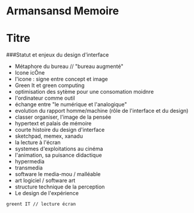 Armansansd Memoire
============

Titre
=
###Statut et enjeux du design d'interface

* Métaphore du bureau // "bureau augmenté"  
* Icone icÔne
* l'icone : signe entre concept et image
* Green It et green computing
* optimisation des sytème pour une consomation moidnre
* l'ordinateur comme outil
* échange entre "le numérique et l'analogique"
* evolution du rapport homme/machine (rôle de l'interface et du design)
* classer organiser, l'image de la pensée  
* hypertext et palais de mémoire
* courte histoire du design d'interface
* sketchpad, memex, xanadu
* la lecture à l'écran
* systemes d'exploitations au cinéma
* l'animation, sa puisance didactique
* hypermedia
* transmedia
* software le media-mou / malléable
* art logiciel / software art
* structure technique de la perception
* Le design de l'expérience

```greent IT // lecture écran ``` 



